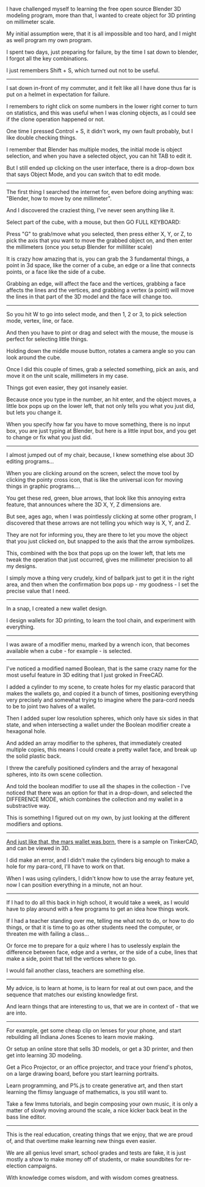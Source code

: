 I have challenged myself to learning the free open source Blender 3D modeling program,
more than that, I wanted to create object for 3D printing on millimeter scale.

My initial assumption were,
that it is all impossible and too hard, and I might as well program my own program.

I spent two days, just preparing for failure,
by the time I sat down to blender, I forgot all the key combinations.

I just remembers Shift + S,
which turned out not to be useful.

---

I sat down in-front of my commuter,
and it felt like all I have done thus far is put on a helmet in expectation for failure.

I remembers to right click on some numbers in the lower right corner to turn on statistics,
and this was useful when I was cloning objects, as I could see if the clone operation happened or not.

One time I pressed Control + S, it didn't work,
my own fault probably, but I like double checking things.

I remember that Blender has multiple modes,
the initial mode is object selection, and when you have a selected object, you can hit TAB to edit it.

But I still ended up clicking on the user interface,
there is a drop-down box that says Object Mode, and you can switch that to edit mode.

---

The first thing I searched the internet for, even before doing anything was:
"Blender, how to move by one millimeter".

And I discovered the craziest thing,
I've never seen anything like it.

Select part of the cube, with a mouse,
but then GO FULL KEYBOARD:

Press "G" to grab/move what you selected,
then press either X, Y, or Z, to pick the axis that you want to move the grabbed object on, and then enter the millimeters (once you setup Blender for milliliter scale)

It is crazy how amazing that is,
you can grab the 3 fundamental things, a point in 3d space, like the corner of a cube, an edge or a line that connects points, or a face like the side of a cube.

Grabbing an edge, will affect the face and the vertices, grabbing a face affects the lines and the vertices,
and grabbing a vertex (a point) will move the lines in that part of the 3D model and the face will change too.

---

So you hit W to go into select mode, and then 1, 2 or 3,
to pick selection mode, vertex, line, or face.

And then you have to pint or drag and select with the mouse,
the mouse is perfect for selecting little things.

Holding down the middle mouse button,
rotates a camera angle so you can look around the cube.

Once I did this couple of times,
grab a selected something, pick an axis, and move it on the unit scale, millimeters in my case.

Things got even easier,
they got insanely easier.

Because once you type in the number, an hit enter, and the object moves,
a little box pops up on the lower left, that not only tells you what you just did, but lets you change it.

When you specify how far you have to move something,
there is no input box, you are just typing at Blender, but here is a little input box, and you get to change or fix what you just did.

---

I almost jumped out of my chair,
because, I knew something else about 3D editing programs...

When you are clicking around on the screen,
select the move tool by clicking the pointy cross icon, that is like the universal icon for moving things in graphic programs....

You get these red, green, blue arrows,
that look like this annoying extra feature, that announces where the 3D X, Y, Z dimensions are.

But see, ages ago, when I was pointlessly clicking at some other program,
I discovered that these arrows are not telling you which way is X, Y, and Z.

They are not for informing you,
they are there to let you move the object that you just clicked on, but snapped to the axis that the arrow symbolizes.

This, combined with the box that pops up on the lower left,
that lets me tweak the operation that just occurred, gives me millimeter precision to all my designs.

I simply move a thing very crudely,
kind of ballpark just to get it in the right area, and then when the confirmation box pops up - my goodness - I set the precise value that I need.

---

In a snap,
I created a new wallet design.

I design wallets for 3D printing,
to learn the tool chain, and experiment with everything.

---

I was aware of a modifier menu, marked by a wrench icon,
that becomes available when a cube - for example - is selected.

---

I've noticed a modified named Boolean,
that is the same crazy name for the most useful feature in 3D editing that I just groked in FreeCAD.

I added a cylinder to my scene, to create holes for my elastic paracord that makes the wallets go, and copied it a bunch of times,
positioning everything very precisely and somewhat trying to imagine where the para-cord needs to be to joint two halves of a wallet.

Then I added super low resolution spheres,
which only have six sides in that state, and when intersecting a wallet under the Boolean modifier create a hexagonal hole.

And added an array modifier to the spheres, that immediately created multiple copies,
this means I could create a pretty wallet face, and break up the solid plastic back.

I threw the carefully positioned cylinders and the array of hexagonal spheres,
into its own scene collection.

And told the boolean modifier to use all the shapes in the collection - I've noticed that there was an option for that in a drop-down,
and selected the DIFFERENCE MODE, which combines the collection and my wallet in a substractive way.

This is something I figured out on my own,
by just looking at the different modifiers and options.

---

[And just like that, the mars wallet was born][1],
there is a sample on TinkerCAD, and can be viewed in 3D.

I did make an error, and I didn't make the cylinders big enough to make a hole for my para-cord,
I'll have to work on that.

When I was using cylinders,
I didn't know how to use the array feature yet, now I can position everything in a minute, not an hour.

---

If I had to do all this back in high school,
it would take a week, as I would have to play around with a few programs to get an idea how things work.

If I had a teacher standing over me,
telling me what not to do, or how to do things, or that it is time to go as other students need the computer, or threaten me with failing a class...

Or force me to prepare for a quiz where I has to uselessly explain the difference between face, edge and a vertex,
or the side of a cube, lines that make a side, point that tell the vertices where to go.

I would fail another class,
teachers are something else.

---

My advice, is to learn at home,
is to learn for real at out own pace, and the sequence that matches our existing knowledge first.

And learn things that are interesting to us,
that we are in context of - that we are into.

---

For example, get some cheap clip on lenses for your phone,
and start rebuilding all Indiana Jones Scenes to learn movie making.

Or setup an online store that sells 3D models, or get a 3D printer,
and then get into learning 3D modeling.

Get a Pico Projector, or an office projector,
and trace your friend's photos, on a large drawing board, before you start learning portraits.

Learn programming, and P%.js to create generative art,
and then start learning the flimsy language of mathematics, is you still want to.

Take a few lmms tutorials,
and begin composing your own music, it is only a matter of slowly moving around the scale, a nice kicker back beat in the bass line editor.

---

This is the real education,
creating things that we enjoy, that we are proud of, and that overtime make learning new things even easier.

We are all genius level smart, school grades and tests are fake,
it is just mostly a show to make money off of students, or make soundbites for re-election campaigns.

With knowledge comes wisdom,
and with wisdom comes greatness.

[1]: https://www.tinkercad.com/things/iOcookFeG4o
